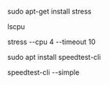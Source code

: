 

<!-- Install stress -->
sudo apt-get install stress

<!-- Find number of cores -->
lscpu

<!-- Stress test on all cores for 10 seconds -->
stress --cpu 4 --timeout 10

sudo apt install speedtest-cli

speedtest-cli --simple
